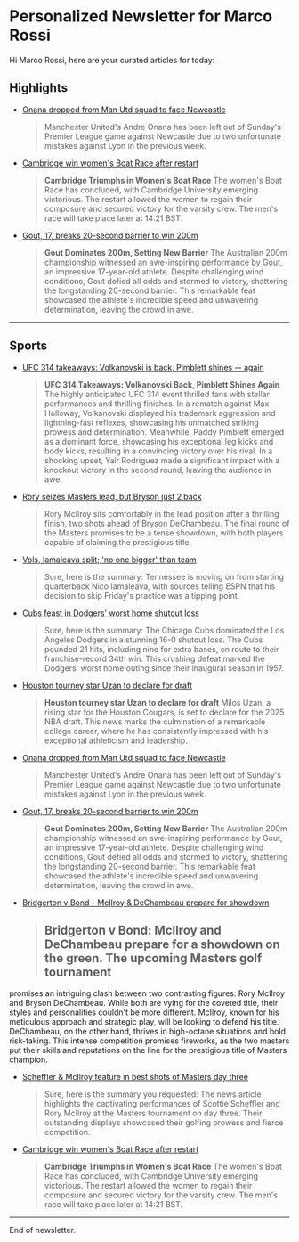# Personalized Newsletter for Marco Rossi

Hi Marco Rossi, here are your curated articles for today:

## Highlights

- [Onana dropped from Man Utd squad to face Newcastle](https://www.bbc.com/sport/football/articles/c77nvz7r0vmo)
  > Manchester United's Andre Onana has been left out of Sunday's Premier League game against Newcastle due to two
unfortunate mistakes against Lyon in the previous week.

- [Cambridge win women's Boat Race after restart](https://www.bbc.com/sport/rowing/articles/cd6jgw2pv0jo)
  > **Cambridge Triumphs in Women's Boat Race**  The women's Boat Race has concluded, with Cambridge University emerging
victorious. The restart allowed the women to regain their composure and secured victory for the varsity crew. The men's
race will take place later at 14:21 BST.

- [Gout, 17, breaks 20-second barrier to win 200m](https://www.bbc.com/sport/athletics/articles/c0kx7dy7343o)
  > **Gout Dominates 200m, Setting New Barrier**  The Australian 200m championship witnessed an awe-inspiring performance by
Gout, an impressive 17-year-old athlete. Despite challenging wind conditions, Gout defied all odds and stormed to
victory, shattering the longstanding 20-second barrier. This remarkable feat showcased the athlete's incredible speed
and unwavering determination, leaving the crowd in awe.

---

## Sports

- [UFC 314 takeaways: Volkanovski is back, Pimblett shines -- again](https://www.espn.com/mma/story/_/id/44651794/ufc-314-takeaways-volkanovski-back-pimblett-shines-again)
  > **UFC 314 Takeaways: Volkanovski Back, Pimblett Shines Again**  The highly anticipated UFC 314 event thrilled fans with
stellar performances and thrilling finishes.  In a rematch against Max Holloway, Volkanovski displayed his trademark
aggression and lightning-fast reflexes, showcasing his unmatched striking prowess and determination.  Meanwhile, Paddy
Pimblett emerged as a dominant force, showcasing his exceptional leg kicks and body kicks, resulting in a convincing
victory over his rival.  In a shocking upset, Yair Rodriguez made a significant impact with a knockout victory in the
second round, leaving the audience in awe.

- [Rory seizes Masters lead, but Bryson just 2 back](https://www.espn.com/golf/story/_/id/44648520/rory-mcilroy-seizes-masters-lead-bryson-dechambeau-2-back)
  > Rory McIlroy sits comfortably in the lead position after a thrilling finish, two shots ahead of Bryson DeChambeau. The
final round of the Masters promises to be a tense showdown, with both players capable of claiming the prestigious title.

- [Vols, Iamaleava split; 'no one bigger' than team](https://www.espn.com/college-football/story/_/id/44642537/sources-tennessee-moving-starting-qb-nico-iamaleava)
  > Sure, here is the summary:  Tennessee is moving on from starting quarterback Nico Iamaleava, with sources telling ESPN
that his decision to skip Friday's practice was a tipping point.

- [Cubs feast in Dodgers' worst home shutout loss](https://www.espn.com/mlb/story/_/id/44652323/cubs-win-16-0-dodgers-worst-ever-home-shutout-loss)
  > Sure, here is the summary:  The Chicago Cubs dominated the Los Angeles Dodgers in a stunning 16-0 shutout loss. The Cubs
pounded 21 hits, including nine for extra bases, en route to their franchise-record 34th win. This crushing defeat
marked the Dodgers' worst home outing since their inaugural season in 1957.

- [Houston tourney star Uzan to declare for draft](https://www.espn.com/nba/story/_/id/44655110/houston-star-milos-uzan-declare-nba-draft)
  > **Houston tourney star Uzan to declare for draft**  Milos Uzan, a rising star for the Houston Cougars, is set to declare
for the 2025 NBA draft. This news marks the culmination of a remarkable college career, where he has consistently
impressed with his exceptional athleticism and leadership.

- [Onana dropped from Man Utd squad to face Newcastle](https://www.bbc.com/sport/football/articles/c77nvz7r0vmo)
  > Manchester United's Andre Onana has been left out of Sunday's Premier League game against Newcastle due to two
unfortunate mistakes against Lyon in the previous week.

- [Gout, 17, breaks 20-second barrier to win 200m](https://www.bbc.com/sport/athletics/articles/c0kx7dy7343o)
  > **Gout Dominates 200m, Setting New Barrier**  The Australian 200m championship witnessed an awe-inspiring performance by
Gout, an impressive 17-year-old athlete. Despite challenging wind conditions, Gout defied all odds and stormed to
victory, shattering the longstanding 20-second barrier. This remarkable feat showcased the athlete's incredible speed
and unwavering determination, leaving the crowd in awe.

- [Bridgerton v Bond - McIlroy & DeChambeau prepare for showdown](https://www.bbc.com/sport/golf/articles/cx27vek5jeeo)
  > ## Bridgerton v Bond: McIlroy and DeChambeau prepare for a showdown on the green.  The upcoming Masters golf tournament
promises an intriguing clash between two contrasting figures: Rory McIlroy and Bryson DeChambeau. While both are vying
for the coveted title, their styles and personalities couldn't be more different. McIlroy, known for his meticulous
approach and strategic play, will be looking to defend his title. DeChambeau, on the other hand, thrives in high-octane
situations and bold risk-taking.  This intense competition promises fireworks, as the two masters put their skills and
reputations on the line for the prestigious title of Masters champion.

- [Scheffler & McIlroy feature in best shots of Masters day three](https://www.bbc.com/sport/golf/videos/cx20e220dv1o)
  > Sure, here is the summary you requested:  The news article highlights the captivating performances of Scottie Scheffler
and Rory McIlroy at the Masters tournament on day three. Their outstanding displays showcased their golfing prowess and
fierce competition.

- [Cambridge win women's Boat Race after restart](https://www.bbc.com/sport/rowing/articles/cd6jgw2pv0jo)
  > **Cambridge Triumphs in Women's Boat Race**  The women's Boat Race has concluded, with Cambridge University emerging
victorious. The restart allowed the women to regain their composure and secured victory for the varsity crew. The men's
race will take place later at 14:21 BST.


---
End of newsletter.
